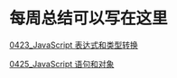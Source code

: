 # 每周总结可以写在这里

[0423_JavaScript 表达式和类型转换](0423_JavaScript表达式和类型转换.md)

[0425_JavaScript 语句和对象](0425_JavaScript语句和对象.md)
